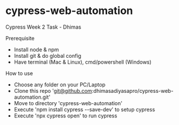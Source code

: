 # cypress-web-automation
Cypress Week 2 Task - Dhimas

Prerequisite
- Install node & npm
- Install git & do global config
- Have terminal (Mac & Linux), cmd/powershell (Windows)

How to use
- Choose any folder on your PC/Laptop
- Clone this repo 'git@github.com:dhimasadiyasapro/cypress-web-automation.git'
- Move to directory 'cypress-web-automation'
- Execute 'npm install cypress --save-dev' to setup cypress
- Execute 'npx cypress open' to run cypress